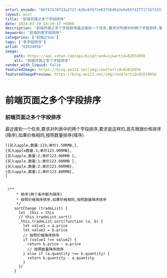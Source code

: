 ```yaml
---
arturl_encode: "68747470733a2f2f:626c6f672e6373646e2e6e65742f71715f3331333334313139:2f61727469636c652f64657461696c732f3832383334393536"
layout: post
title: "前端页面之多个字段排序"
date: 2024-03-29 14:19:17 +0800
description: "前端页面之多个字段排序最近接到一个任务,要求对列表中的两个字段排序,要求是这样的,首先根据价格排序("
keywords: "前端列表字段排序"
categories: ['前端之Vue']
tags: ['多字段排序']
artid: "82834956"
image:
    path: https://api.vvhan.com/api/bing?rand=sj&artid=82834956
    alt: "前端页面之多个字段排序"
render_with_liquid: false
featuredImage: https://bing.ee123.net/img/rand?artid=82834956
featuredImagePreview: https://bing.ee123.net/img/rand?artid=82834956
---
```


# 前端页面之多个字段排序

### **前端页面之多个字段排序**

最近接到一个任务,要求对列表中的两个字段排序,要求是这样的,首先根据价格排序(降序),如果价格相同,按照数量排序(降序)

```
[{买入apple,数量:123;单价1.50RMB,},
{买入apple数量:1;单价123.00RMB},
{买入apple,数量:2;单价123.00RMB },
{买入apple,数量:1;单价123.00RMB },
{买入apple,数量:2;单价123.00RMB},
{买入apple,数量:2;单价123.00RMB},
]


```

```
 /**
     * 排序(两个条件都为降序)
     * 按照价格降序排序,如果价格相同,按照数量降序排序
     */
    sortChange (tradeList) {
      let _this = this
      // this.tradeList.sort()
      _this.tradeList.sort(function (a, b) {
        let value1 = a.price
        let value2 = b.price
        // 按照价格降序排序
        if (value1 !== value2) {
          return b.price - a.price
          // 按照数量降序排序
        } else if (a.quantity !== b.quantity) {
          return b.quantity - a.quantity
        }
      })
    }

```